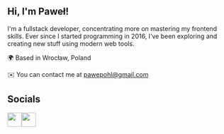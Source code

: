 Hi, I'm Paweł!
-------------

I'm a fullstack developer, concentrating more on mastering my frontend skills. Ever since I started programming in 2016, I’ve been exploring and creating new stuff using modern web tools.


🌍  Based in Wrocław, Poland

✉️  You can contact me at [pawepohl@gmail.com](mailto:pawepohl@gmail.com)

## Socials 

<p align="left"> <a href="https://discord.com/users/Paaaweł" target="_blank" rel="noreferrer"><img src="https://raw.githubusercontent.com/danielcranney/readme-generator/main/public/icons/socials/discord.svg" width="32" height="32" /></a><a href="https://www.frontendmentor.io/profile/Pawel1894" target="_blank" rel="noreferrer"><img src="https://api.iconify.design/simple-icons/frontendmentor.svg?color=%231769aa" width="32" height="32" /></a></p>
